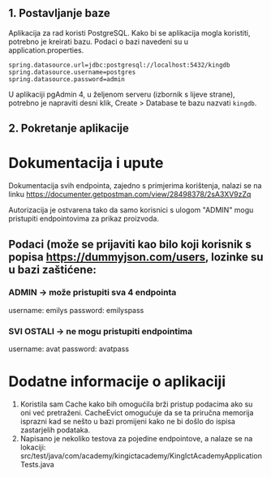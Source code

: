 ## 1. Postavljanje baze
Aplikacija za rad koristi PostgreSQL. Kako bi se aplikacija mogla koristiti, potrebno je kreirati bazu. Podaci o bazi navedeni su u application.properties.
```
spring.datasource.url=jdbc:postgresql://localhost:5432/kingdb
spring.datasource.username=postgres
spring.datasource.password=admin
```
U aplikaciji pgAdmin 4, u željenom serveru (izbornik s lijeve strane), potrebno je napraviti desni klik, Create > Database te bazu nazvati ```kingdb```. 

## 2. Pokretanje aplikacije

# Dokumentacija i upute
Dokumentacija svih endpointa, zajedno s primjerima korištenja, nalazi se na linku
https://documenter.getpostman.com/view/28498378/2sA3XV9zZq

Autorizacija je ostvarena tako da samo korisnici s ulogom "ADMIN" mogu pristupiti endpointovima za prikaz proizvoda. 

## Podaci (može se prijaviti kao bilo koji korisnik s popisa https://dummyjson.com/users, lozinke su u bazi zaštićene:
### ADMIN -> može pristupiti sva 4 endpointa
username: emilys
password: emilyspass

### SVI OSTALI -> ne mogu pristupiti endpointima
username: avat
password: avatpass

# Dodatne informacije o aplikaciji
1. Koristila sam Cache kako bih omogućila brži pristup podacima ako su oni već pretraženi. CacheEvict omogućuje da se ta priručna memorija isprazni kad se nešto u bazi promijeni kako ne bi došlo do ispisa zastarjelih podataka.
2. Napisano je nekoliko testova za pojedine endpointove, a nalaze se na lokaciji: src/test/java/com/academy/kingictacademy/KingIctAcademyApplicationTests.java
